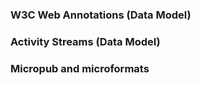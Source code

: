 ### W3C Web Annotations (Data Model)

### Activity Streams (Data Model)

### Micropub and microformats
